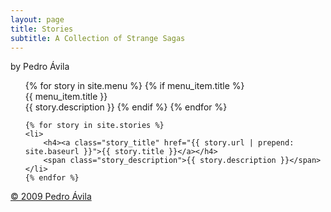 ```yaml
---
layout: page
title: Stories
subtitle: A Collection of Strange Sagas
---
```

<div id="stories_page">
  <p>
    <span class="author ar">by Pedro Ávila
  </p>
  
  <ul class="story_list">
    {% for story in site.menu %}
      {% if menu_item.title %}
        <div class=“page-link“ href="{{ menu_item.url | prepend: site.baseurl }}">{{ menu_item.title }}</div>
        <span class="">{{ story.description }}</span>
      {% endif %}
    {% endfor %}

    {% for story in site.stories %}
    <li>
        <h4><a class="story_title" href="{{ story.url | prepend: site.baseurl }}">{{ story.title }}</a></h4>
        <span class="story_description">{{ story.description }}</span>
    </li>
    {% endfor %}
  </ul>
  
  <div class="copyright">
    <a href="{{ '/about/copyright/' | prepend: site.baseurl }}">&copy; 2009 Pedro Ávila</a>
  </div></p>
</div>
